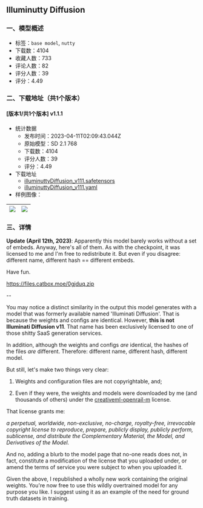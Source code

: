 ## Illuminutty Diffusion
### 一、模型概述

- 标签：`base model`, `nutty`
- 下载数：4104
- 收藏人数：733
- 评论人数：82
- 评分人数：39
- 评分：4.49

### 二、下载地址（共1个版本）

#### [版本1/共1个版本] v1.1.1

- 统计数据
  - 发布时间：2023-04-11T02:09:43.044Z
  - 原始模型：SD 2.1 768
  - 下载数：4104
  - 评分人数：39
  - 评分：4.49
- 下载地址
  - [illuminuttyDiffusion_v111.safetensors](https://civitai.com/api/download/models/42304)
  - [illuminuttyDiffusion_v111.yaml](https://civitai.com/api/download/models/42304?type=Config&format=Other)
- 样例图像：

| <img src="https://image.civitai.com/xG1nkqKTMzGDvpLrqFT7WA/2922e8df-be72-4f1f-6a2c-ad7de8e18a00/width=450/464503.jpeg" /> | <img src="https://image.civitai.com/xG1nkqKTMzGDvpLrqFT7WA/61a38043-0daa-4666-aef9-eadb4d2e7f00/width=450/464502.jpeg" /> |
| ---- | ---- |


### 三、详情
<p><strong>Update (April 12th, 2023)</strong>: Apparently this model barely works without a set of embeds. Anyway, here's all of them. As with the checkpoint, it was licensed to me and I'm free to redistribute it. But even if you disagree: different name, different hash == different embeds.</p><p></p><p>Have fun.</p><p></p><p><a target="_blank" rel="ugc" href="https://files.catbox.moe/0gjduq.zip">https://files.catbox.moe/0gjduq.zip</a></p><p>--</p><p>You may notice a distinct similarity in the output this model generates with a model that was formerly available named 'Illuminati Diffusion'. That is because the weights and configs are identical. However, <strong>this is not Illuminati Diffusion v11</strong>. That name has been exclusively licensed to one of those shitty SaaS generation services.</p><p>In addition, although the weights and configs <em>are</em> identical, the hashes of the files <em>are</em> different. Therefore: different name, different hash, different model.</p><p>But still, let's make two things very clear:</p><ol><li><p>Weights and configuration files are not copyrightable, and;</p></li><li><p>Even if they were, the weights and models were downloaded by me (and thousands of others) under the <a target="_blank" rel="ugc" href="https://huggingface.co/spaces/CompVis/stable-diffusion-license">creativeml-openrail-m</a> license.</p></li></ol><p>That license grants me:</p><p><em>a perpetual, worldwide, non-exclusive, no-charge, royalty-free, irrevocable copyright license to reproduce, prepare, publicly display, publicly perform, sublicense, and distribute the Complementary Material, the Model, and Derivatives of the Model.</em></p><p>And no, adding a blurb to the model page that no-one reads does not, in fact, constitute a modification of the license that you uploaded under, or amend the terms of service you were subject to when you uploaded it.</p><p>Given the above, I republished a wholly new work containing the original weights. You're now free to use this wildly overtrained model for any purpose you like. I suggest using it as an example of the need for ground truth datasets in training.</p>